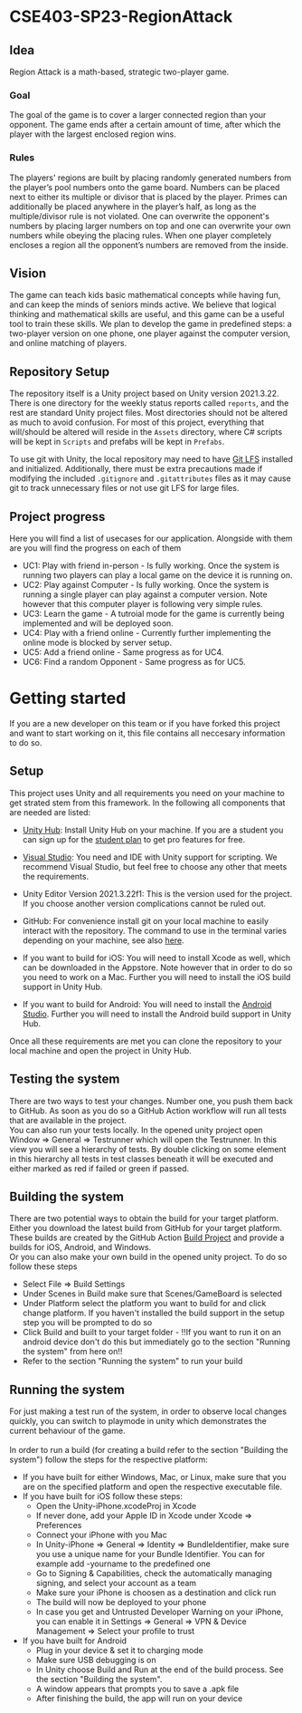 # CSE403-SP23-RegionAttack

## Idea


Region Attack is a math-based, strategic two-player game. 

### Goal

The goal of the game is to cover a larger connected region than your opponent. The game ends after a certain amount of time, after which the player with the largest enclosed region wins.

### Rules

The players' regions are built by placing randomly generated numbers from the player’s pool numbers onto the game board. Numbers can be placed next to either its multiple or divisor that is placed by the player. Primes can additionally be placed anywhere in the player’s half, as long as the multiple/divisor rule is not violated. One can overwrite the opponent's numbers by placing larger numbers on top and one can overwrite your own numbers while obeying the placing rules. When one player completely encloses a region all the opponent’s numbers are removed from the inside. 

## Vision

The game can teach kids basic mathematical concepts while having fun, and can keep the minds of seniors minds active. We believe that logical thinking and mathematical skills are useful, and this game can be a useful tool to train these skills. We plan to develop the game in predefined steps: a two-player version on one phone, one player against the computer version, and online matching of players.

## Repository Setup

The repository itself is a Unity project based on Unity version 2021.3.22. There is one directory for the weekly status reports called `reports`, and the rest are standard Unity project files. Most directories should not be altered as much to avoid confusion. For most of this project, everything that will/should be altered will reside in the `Assets` directory, where C# scripts will be kept in `Scripts` and prefabs will be kept in `Prefabs`.

To use git with Unity, the local repository may need to have [Git LFS](https://git-lfs.com/) installed and initialized. Additionally, there must be extra precautions made if modifying the included `.gitignore` and `.gitattributes` files as it may cause git to track unnecessary files or not use git LFS for large files.

## Project progress
Here you will find a list of usecases for our application. Alongside with them are you will find the progress on each of them
- UC1: Play with friend in-person - Is fully working. Once the system is running two players can play a local game on the device it is running on.
- UC2: Play against Computer - Is fully working. Once the system is running a single player can play against a computer version. Note however that this computer player is following very simple rules.
- UC3: Learn the game - A tutroial mode for the game is currently being implemented and will be deployed soon.
- UC4: Play with a friend online - Currently further implementing the online mode is blocked by server setup.
- UC5: Add a friend online - Same progress as for UC4.
- UC6: Find a random Opponent - Same progress as for UC5.

# Getting started
If you are a new developer on this team or if you have forked this project and want to start working on it, this file contains all neccesary information to do so. 

## Setup
This project uses Unity and all requirements you need on your machine to get strated stem from this framework. In the following all components that are needed are listed:
- [Unity Hub](https://unity.com/download): Install Unity Hub on your machine. If you are a student you can sign up for the [student plan](https://unity.com/products/unity-student) 
to get pro features for free.
- [Visual Studio](https://visualstudio.microsoft.com/downloads/): You need and IDE with Unity support for scripting. We recommend Visual Studio, but feel free to choose any other 
that meets the requirements.
- Unity Editor Version 2021.3.22f1: This is the version used for the project. If you choose another version complications cannot be ruled out.
- GitHub: For convenience install git on your local machine to easily interact with the repository. The command to use in the terminal varies depending on your machine, see also
[here](https://git-scm.com/book/en/v2/Getting-Started-Installing-Git).

- If you want to build for iOS: You will need to install Xcode as well, which can be downloaded in the Appstore. Note however that in order to do so you need to work on a Mac.
Further you will need to install the iOS build support in Unity Hub.
- If you want to build for Android: You will need to install the 
[Android Studio](https://developer.android.com/studio?gclid=Cj0KCQjwu-KiBhCsARIsAPztUF3tI5ZMkR-qJYwDyOcMGLjgw4UNVCBeT1SYdJGsqf-ntpcNDqVp-GcaAolpEALw_wcB&gclsrc=aw.ds). 
Further you will need to install the Android build support in Unity Hub.

Once all these requirements are met you can clone the repository to your local machine and open the project in Unity Hub.

## Testing the system
There are two ways to test your changes. Number one, you push them back to GitHub. As soon as you do so a GitHub Action workflow will run all tests that are available in the 
project.
<br>
You can also run your tests locally. In the opened unity project open Window => General => Testrunner which will open the Testrunner. In this view you will see a 
hierarchy of tests. By double clicking on some element in this hierarchy all tests in test classes 
beneath it will be executed and either marked as red if failed or green if passed.

## Building the system
There are two potential ways to obtain the build for your target platform. Either you download the latest build from GitHub for your target platform. These builds 
are created by the GitHub Action [Build Project](https://github.com/oagenoagemono/CSE403-SP23-RegionAttack/actions/workflows/build.yml) and provide a 
builds for iOS, Android, and Windows. <br>
Or you can also make your own build in the opened unity project. To do so follow these steps
- Select File => Build Settings
- Under Scenes in Build make sure that Scenes/GameBoard is selected
- Under Platform select the platform you want to build for and click change platform. If you haven't installed the build support in the setup step you will be prompted to do so
- Click Build and built to your target folder - !!If you want to run it on an android device don't do this but immediately go to the section "Running the system" from here on!!
- Refer to the section "Running the system" to run your build

## Running the system
For just making a test run of the system, in order to observe local changes quickly, you can switch to playmode in unity which demonstrates the current behaviour of the game. 
<br>
<br>
In order to run a build (for creating a build refer to the section "Building the system") follow the steps for the respective platform:
- If you have built for either Windows, Mac, or Linux, make sure that you are on the specified platform and open the respective executable file. 
- If you have built for iOS follow these steps:
  - Open the Unity-iPhone.xcodeProj in Xcode
  - If never done, add your Apple ID in Xcode under Xcode => Preferences
  - Connect your iPhone with you Mac
  - In Unity-iPhone => General => Identity => BundleIdentifier, make sure you use a unique name for your Bundle Identifier. You can for example add -yourname to the predefined one
  - Go to Signing & Capabilities, check the automatically managing signing, and select your account as a team
  - Make sure your iPhone is choosen as a destination and click run
  - The build will now be deployed to your phone
  - In case you get and Untrusted Developer Warning on your iPhone, you can enable it in Settings => General => VPN & Device Management => Select your profile to trust
- If you have built for Android
  - Plug in your device & set it to charging mode
  - Make sure USB debugging is on
  - In Unity choose Build and Run at the end of the build process. See the section "Building the system". 
  - A window appears that prompts you to save a .apk file
  - After finishing the build, the app will run on your device
